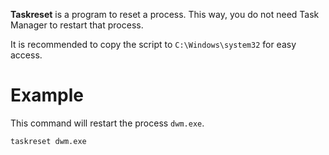 **Taskreset** is a program to reset a process. This way, you do not need Task Manager to restart that process.

It is recommended to copy the script to `C:\Windows\system32` for easy access.
# Example
This command will restart the process `dwm.exe`.
```batchfile
taskreset dwm.exe
```
